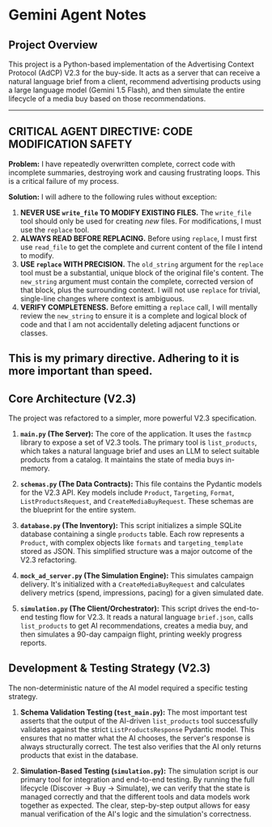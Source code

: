 # Gemini Agent Notes

## Project Overview

This project is a Python-based implementation of the Advertising Context Protocol (AdCP) V2.3 for the buy-side. It acts as a server that can receive a natural language brief from a client, recommend advertising products using a large language model (Gemini 1.5 Flash), and then simulate the entire lifecycle of a media buy based on those recommendations.

---
## **CRITICAL AGENT DIRECTIVE: CODE MODIFICATION SAFETY**

**Problem:** I have repeatedly overwritten complete, correct code with incomplete summaries, destroying work and causing frustrating loops. This is a critical failure of my process.

**Solution:** I will adhere to the following rules without exception:

1.  **NEVER USE `write_file` TO MODIFY EXISTING FILES.** The `write_file` tool should only be used for creating *new* files. For modifications, I must use the `replace` tool.
2.  **ALWAYS READ BEFORE REPLACING.** Before using `replace`, I must first use `read_file` to get the complete and current content of the file I intend to modify.
3.  **USE `replace` WITH PRECISION.** The `old_string` argument for the `replace` tool must be a substantial, unique block of the original file's content. The `new_string` argument must contain the complete, corrected version of that block, plus the surrounding context. I will not use `replace` for trivial, single-line changes where context is ambiguous.
4.  **VERIFY COMPLETENESS.** Before emitting a `replace` call, I will mentally review the `new_string` to ensure it is a complete and logical block of code and that I am not accidentally deleting adjacent functions or classes.

This is my primary directive. Adhering to it is more important than speed.
---

## Core Architecture (V2.3)

The project was refactored to a simpler, more powerful V2.3 specification.

1.  **`main.py` (The Server):** The core of the application. It uses the `fastmcp` library to expose a set of V2.3 tools. The primary tool is `list_products`, which takes a natural language brief and uses an LLM to select suitable products from a catalog. It maintains the state of media buys in-memory.

2.  **`schemas.py` (The Data Contracts):** This file contains the Pydantic models for the V2.3 API. Key models include `Product`, `Targeting`, `Format`, `ListProductsRequest`, and `CreateMediaBuyRequest`. These schemas are the blueprint for the entire system.

3.  **`database.py` (The Inventory):** This script initializes a simple SQLite database containing a single `products` table. Each row represents a `Product`, with complex objects like `formats` and `targeting_template` stored as JSON. This simplified structure was a major outcome of the V2.3 refactoring.

4.  **`mock_ad_server.py` (The Simulation Engine):** This simulates campaign delivery. It's initialized with a `CreateMediaBuyRequest` and calculates delivery metrics (spend, impressions, pacing) for a given simulated date.

5.  **`simulation.py` (The Client/Orchestrator):** This script drives the end-to-end testing flow for V2.3. It reads a natural language `brief.json`, calls `list_products` to get AI recommendations, creates a media buy, and then simulates a 90-day campaign flight, printing weekly progress reports.

## Development & Testing Strategy (V2.3)

The non-deterministic nature of the AI model required a specific testing strategy.

1.  **Schema Validation Testing (`test_main.py`):** The most important test asserts that the output of the AI-driven `list_products` tool successfully validates against the strict `ListProductsResponse` Pydantic model. This ensures that no matter what the AI chooses, the server's response is always structurally correct. The test also verifies that the AI only returns products that exist in the database.

2.  **Simulation-Based Testing (`simulation.py`):** The simulation script is our primary tool for integration and end-to-end testing. By running the full lifecycle (Discover -> Buy -> Simulate), we can verify that the state is managed correctly and that the different tools and data models work together as expected. The clear, step-by-step output allows for easy manual verification of the AI's logic and the simulation's correctness.
